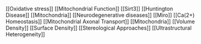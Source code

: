[[Oxidative stress]]
[[Mitochondrial Function]]
[[Sirt3]]
[[Huntington Disease]]
[[Mitochondria]]
[[Neurodegenerative diseases]]
[[Miro]]
[[Ca(2+) Homeostasis]]
[[Mitochondrial Axonal Transport]]
[[Mitochondria]]
[[Volume Density]]
[[Surface Density]]
[[Stereological Approaches]]
[[Ultrastructural Heterogeneity]]
